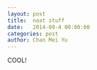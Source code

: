 ```yaml
---
layout: post
title:  neat stuff
date:   2014-09-4 00:00:00
categories: post
author: Chan Mei Yu
---
```


COOL!
